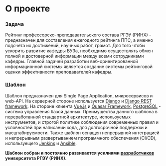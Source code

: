 # О проекте

### Задача

Рейтинг профессорско-преподавательского состава РГЭУ (РИНХ) - предназначен для составления ежегодного рейтинга ППС, а именно подсчета их достижений, научных работ, грамот.
Для того чтобы ускорить развитие кафедры ВУЗа, необходимо осуществлять обмен полной и достоверной информации между всеми сотрудниками кафедры. Главной задачей разработки веб-ориентированной информационной системы является создание системы рейтинговой оценки эффективности преподавателей кафедры.

### Шаблон

Шаблон предназначен для Single Page Application, микросервисов и web-API. На серверной стороне используется [Django](https://www.djangoproject.com/) и [Django REST framework](https://www.django-rest-framework.org/). На стороне клиента [Vue.js](https://vuejs.org/) и [Quasar Framework](https://quasar.dev/), [PostgreSQL](https://www.postgresql.org/) - система управления базой данных. Преимущества данного шаблона в переработанной стандартной архитектуре, используемых инструментов, и строгой политике соблюдения современных правил и условностей при написании кода, для долгосрочной поддержки и масштабируемости. Также шаблон оснащен непрерывной интеграцией и непрерывным развертыванием программного обеспечения (CI/CD), используещего [Jenkins](https://www.jenkins.io/) и [Ansible](https://github.com/ansible/ansible).

**Шаблон собран и постоянно развивается усилиями [разработчиков](https://digital.rsue.ru/) университета РГЭУ (РИНХ).**
